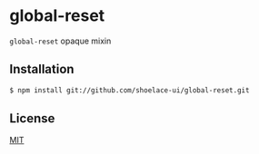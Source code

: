 # global-reset
`global-reset` opaque mixin

## Installation
```sh
$ npm install git://github.com/shoelace-ui/global-reset.git
```

## License

[MIT](./LICENSE)
